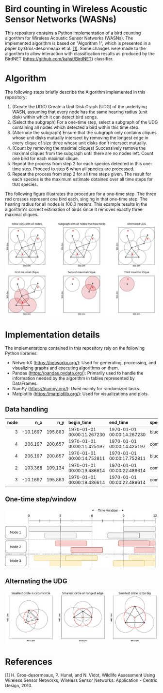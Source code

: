# Bird counting in Wireless Acoustic Sensor Networks (WASNs)

This repository contains a Python implementation of a bird counting algorithm for Wireless Acoustic Sensor Networks (WASNs). The implemented algorithm is based on "Algorithm 1", which is presented in a paper by Gros-desormeaux et al. [[1]](#1). Some changes were made to the algorithm to allow interaction with classification results as produced by the BirdNET (https://github.com/kahst/BirdNET) classifier.

# Algorithm

The following steps briefly describe the Algorithm implemented in this repository:
1. (Create the UDG) Create a Unit Disk Graph (UDG) of the underlying WASN, assuming that every node has the same hearing radius (unit disk) within which it can detect bird songs.
2. (Select the subgraph) For a one-time step, select a subgraph of the UDG containing all nodes which detected a bird within this time step.
3. (Alternate the subgraph) Ensure that the subgraph only contains cliques whose unit disks mutually intersect by removing the longest edge in every clique of size three whose unit disks don't intersect mutually.
4. (Count by removing the maximal cliques) Successively remove the maximal cliques from the subgraph until there are no nodes left. Count one bird for each maximal clique.
5. Repeat the process from step 2 for each species detected in this one-time step. Proceed to step 6 when all species are processed.
6. Repeat the process from step 2 for all time steps given. The result for each species is the maximum estimate obtained over all time steps for that species.

The following figure illustrates the procedure for a one-time step. The three red crosses represent one bird each, singing in that one-time step. The hearing radius for all nodes is 100.0 meters. This example results in the algorithm's correct estimation of birds since it removes exactly three maximal cliques.

![Best-case example 1](images/best-case_example_1.jpg)

# Implementation details

The implementations contained in this repository rely on the following Python libraries:
- NetworkX (https://networkx.org/): Used for generating, processing, and visualizing graphs and executing algorithms on them.
- Pandas (https://pandas.pydata.org/): Primarily used to handle the information needed by the algorithm in tables represented by DataFrames.
- NumPy (https://numpy.org/): Used mainly for randomized tasks.
- Matplotlib (https://matplotlib.org/): Used for visualizations and plots.

## Data handling

|   node |      n_x |     n_y | begin_time                 | end_time                   | species_code   |       b_x |     b_y |   true_count |
|-------:|---------:|--------:|:---------------------------|:---------------------------|:---------------|----------:|--------:|-------------:|
|      3 | -10.1697 | 195.863 | 1970-01-01 00:00:11.267230 | 1970-01-01 00:00:14.267230 | blucha1        | -104.063  | 168.628 |            2 |
|      4 | 206.197  | 200.657 | 1970-01-01 00:00:11.425197 | 1970-01-01 00:00:14.425197 | comcha         |  166.892  | 274.83  |            2 |
|      4 | 206.197  | 200.657 | 1970-01-01 00:00:14.752811 | 1970-01-01 00:00:17.752811 | blucha1        |  186.39   | 221.631 |            2 |
|      2 | 103.368  | 109.134 | 1970-01-01 00:00:19.486614 | 1970-01-01 00:00:22.486614 | comcha         |   16.5272 | 110.164 |            2 |
|      3 | -10.1697 | 195.863 | 1970-01-01 00:00:19.486614 | 1970-01-01 00:00:22.486614 | comcha         |   16.5272 | 110.164 |            2 |

## One-time step/window

![Time window example 1](images/time-window_example_1.jpg)

## Alternating the UDG

![Smallest enclosing circle example 1](images/smallest-enclosing-circle_example_1.jpg)


# References
<a id="1">[1]</a> H. Gros-desormeaux, P. Hunel, and N. Vidot, Wildlife Assessment Using Wireless Sensor Networks, Wireless Sensor Networks: Application - Centric Design, 2010.

